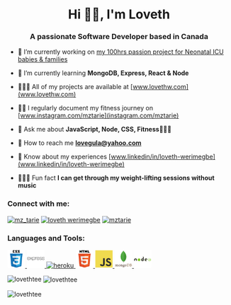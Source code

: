 <h1 align="center">Hi 👋🏿, I'm Loveth</h1>
<h3 align="center">A passionate Software Developer based in Canada</h3>

- 🔭 I’m currently working on [my 100hrs passion project for Neonatal ICU babies & families](lovethw.com)

- 🌱 I’m currently learning **MongoDB, Express, React & Node**

- 👩🏿‍💻 All of my projects are available at [www.lovethw.com](www.lovethw.com)

- 💪🏿 I regularly document my fitness journey on [www.instagram.com/mztarie](instagram.com/mztarie)

- 💬 Ask me about **JavaScript, Node, CSS, Fitness🏋🏿‍♀️**

- :e-mail: How to reach me **lovegula@yahoo.com**

- 💼 Know about my experiences [www.linkedin/in/loveth-werimegbe](www.linkedin/in/loveth-werimegbe)

- 🤸🏿‍♀️ Fun fact **I can get through my weight-lifting sessions without music**

<h3 align="left">Connect with me:</h3>
<p align="left">
<a href="https://twitter.com/mz_tarie" target="blank"><img align="center" src="https://raw.githubusercontent.com/rahuldkjain/github-profile-readme-generator/master/src/images/icons/Social/twitter.svg" alt="mz_tarie" height="30" width="40" /></a>
<a href="https://linkedin.com/in/loveth werimegbe" target="blank"><img align="center" src="https://raw.githubusercontent.com/rahuldkjain/github-profile-readme-generator/master/src/images/icons/Social/linked-in-alt.svg" alt="loveth werimegbe" height="30" width="40" /></a>
<a href="https://instagram.com/mztarie" target="blank"><img align="center" src="https://raw.githubusercontent.com/rahuldkjain/github-profile-readme-generator/master/src/images/icons/Social/instagram.svg" alt="mztarie" height="30" width="40" /></a>
</p>

<h3 align="left">Languages and Tools:</h3>
<p align="left"> <a href="https://www.w3schools.com/css/" target="_blank" rel="noreferrer"> <img src="https://raw.githubusercontent.com/devicons/devicon/master/icons/css3/css3-original-wordmark.svg" alt="css3" width="40" height="40"/> </a> <a href="https://expressjs.com" target="_blank" rel="noreferrer"> <img src="https://raw.githubusercontent.com/devicons/devicon/master/icons/express/express-original-wordmark.svg" alt="express" width="40" height="40"/> </a> <a href="https://heroku.com" target="_blank" rel="noreferrer"> <img src="https://www.vectorlogo.zone/logos/heroku/heroku-icon.svg" alt="heroku" width="40" height="40"/> </a> <a href="https://www.w3.org/html/" target="_blank" rel="noreferrer"> <img src="https://raw.githubusercontent.com/devicons/devicon/master/icons/html5/html5-original-wordmark.svg" alt="html5" width="40" height="40"/> </a> <a href="https://developer.mozilla.org/en-US/docs/Web/JavaScript" target="_blank" rel="noreferrer"> <img src="https://raw.githubusercontent.com/devicons/devicon/master/icons/javascript/javascript-original.svg" alt="javascript" width="40" height="40"/> </a> <a href="https://www.mongodb.com/" target="_blank" rel="noreferrer"> <img src="https://raw.githubusercontent.com/devicons/devicon/master/icons/mongodb/mongodb-original-wordmark.svg" alt="mongodb" width="40" height="40"/> </a> <a href="https://nodejs.org" target="_blank" rel="noreferrer"> <img src="https://raw.githubusercontent.com/devicons/devicon/master/icons/nodejs/nodejs-original-wordmark.svg" alt="nodejs" width="40" height="40"/> </a> </p>

<p><img align="left" src="https://github-readme-stats.vercel.app/api/top-langs?username=lovethtee&show_icons=true&locale=en&layout=compact" alt="lovethtee" /></p>


<p>&nbsp;<img align="center" src="https://github-readme-stats.vercel.app/api?username=LovethTee&theme=gruvbox_light&sideNums=DD588B&currStreakLabel=27AC8B&background=4D2811C0&sideLabels=2A9D8B&ring=A22586&border=392C0B&currStreakNum=BEB064&dates=B05FBB&fire=843BDD&stroke=BA6EDD&show_icons=true&locale=en" alt="lovethtee" /></p>

<p><img align="center" src="https://github-readme-streak-stats.herokuapp.com/?user=lovethtee&" alt="lovethtee" /></p>

